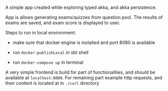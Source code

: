 A simple app created while exploring typed akka, and akka persistence.

App is allows generating exams/quizzes from question pool. The results of exams are saved, and exam score is displayed
to user.

Steps to run in local environment:

- make sure that docker engine is installed and port 8080 is available

- run `docker:publishLocal` in sbt shell

- run `docker-compose up` in terminal

A very simple frontend is build for part of functionalities, and should be available at `localhost:8080`. For remaining
part example http requests, and their content is located at in `./curl` directory 
